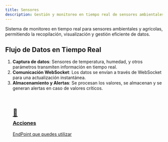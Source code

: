 ```yaml
---
title: Sensores
description: Gestión y monitoreo en tiempo real de sensores ambientales y agrícolas.
---
```


<style>
  .card-grid {
    display: grid;
    grid-template-columns: repeat(auto-fit, minmax(250px, 1fr));
    gap: 1.5rem;
    margin: 2rem 0;
  }
  .card {
    border: 1px solid var(--sl-color-gray-4);
    border-radius: 12px;
    padding: 1.5rem;
    transition: all 0.3s ease;
  }
  .card:hover {
    transform: translateY(-5px);
    box-shadow: 0 10px 20px rgba(0,0,0,0.1);
  }
  .card h3 {
    margin-top: 0.5rem;
  }
  .card-icon {
    font-size: 1.5rem;
    margin-bottom: 0.5rem;
  }
</style>

Sistema de monitoreo en tiempo real para sensores ambientales y agrícolas, permitiendo la recopilación, visualización y gestión eficiente de datos.

## Flujo de Datos en Tiempo Real
1. **Captura de datos**: Sensores de temperatura, humedad, y otros parámetros transmiten información en tiempo real.
2. **Comunicación WebSocket**: Los datos se envían a través de WebSocket para una actualización instantánea.
3. **Almacenamiento y Alertas**: Se procesan los valores, se almacenan y se generan alertas en caso de valores críticos.

<div class="card-grid">
  <a href="/sensores/acciones" class="card">
    <div class="card-icon">📡</div>
    <h3>Acciones</h3>
    <p>EndPoint que puedes utilizar</p>
  </a>
</div>
